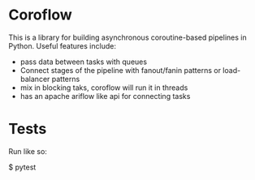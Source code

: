 # Coroflow

This is a library for building asynchronous coroutine-based pipelines in Python.
Useful features include:

* pass data between tasks with queues
* Connect stages of the pipeline with fanout/fanin patterns or load-balancer patterns
* mix in blocking taks, coroflow will run it in threads
* has an apache ariflow like api for connecting tasks

# Tests

Run like so:

$ pytest